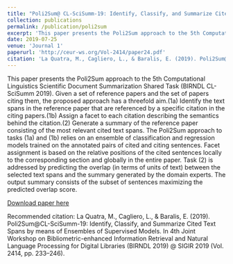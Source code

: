 ```yaml
---
title: "Poli2Sum@ CL-SciSumm-19: Identify, Classify, and Summarize Cited Text Spans by means of Ensembles of Supervised Models"
collection: publications
permalink: /publication/poli2sum
excerpt: 'This paper presents the Poli2Sum approach to the 5th Computational Linguistics Scientific Document Summarization Shared Task (BIRNDL CL-SciSumm 2019). '
date: 2019-07-25
venue: 'Journal 1'
paperurl: 'http://ceur-ws.org/Vol-2414/paper24.pdf'
citation: 'La Quatra, M., Cagliero, L., & Baralis, E. (2019). Poli2Sum@CL-SciSumm-19: Identify, Classify, and Summarize Cited Text Spans by means of Ensembles of Supervised Models. In 4th Joint Workshop on Bibliometric-enhanced Information Retrieval and Natural Language Processing for Digital Libraries (BIRNDL 2019) @ SIGIR 2019 (Vol. 2414, pp. 233–246).'
---
```

This paper presents the Poli2Sum approach to the 5th Computational Linguistics Scientific Document Summarization Shared Task (BIRNDL CL-SciSumm 2019). Given a set of reference papers and the set of papers citing them, the proposed approach has a threefold aim.(1a) Identify the text spans in the reference paper that are referenced by a specific citation in the citing papers.(1b) Assign a facet to each citation describing the semantics behind the citation.(2) Generate a summary of the reference paper consisting of the most relevant cited text spans. The Poli2Sum approach to tasks (1a) and (1b) relies on an ensemble of classification and regression models trained on the annotated pairs of cited and citing sentences. Facet assignment is based on the relative positions of the cited sentences locally to the corresponding section and globally in the entire paper. Task (2) is addressed by predicting the overlap (in terms of units of text) between the selected text spans and the summary generated by the domain experts. The output summary consists of the subset of sentences maximizing the predicted overlap score.


[Download paper here]('http://ceur-ws.org/Vol-2414/paper24.pdf')

Recommended citation: La Quatra, M., Cagliero, L., & Baralis, E. (2019). Poli2Sum@CL-SciSumm-19: Identify, Classify, and Summarize Cited Text Spans by means of Ensembles of Supervised Models. In 4th Joint Workshop on Bibliometric-enhanced Information Retrieval and Natural Language Processing for Digital Libraries (BIRNDL 2019) @ SIGIR 2019 (Vol. 2414, pp. 233–246).

